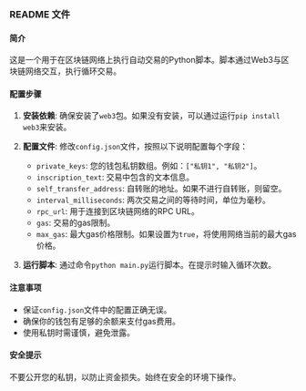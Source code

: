 ### README 文件

#### 简介
这是一个用于在区块链网络上执行自动交易的Python脚本。脚本通过Web3与区块链网络交互，执行循环交易。

#### 配置步骤

1. **安装依赖**: 确保安装了`web3`包。如果没有安装，可以通过运行`pip install web3`来安装。

2. **配置文件**: 修改`config.json`文件，按照以下说明配置每个字段：
   - `private_keys`: 您的钱包私钥数组。例如：`["私钥1", "私钥2"]`。
   - `inscription_text`: 交易中包含的文本信息。
   - `self_transfer_address`: 自转账的地址。如果不进行自转账，则留空。
   - `interval_milliseconds`: 两次交易之间的等待时间，单位为毫秒。
   - `rpc_url`: 用于连接到区块链网络的RPC URL。
   - `gas`: 交易的gas限制。
   - `max_gas`: 最大gas价格限制。如果设置为`true`，将使用网络当前的最大gas价格。

3. **运行脚本**: 通过命令`python main.py`运行脚本。在提示时输入循环次数。

#### 注意事项
- 保证`config.json`文件中的配置正确无误。
- 确保你的钱包有足够的余额来支付gas费用。
- 使用私钥时需谨慎，避免泄露。

#### 安全提示
不要公开您的私钥，以防止资金损失。始终在安全的环境下操作。